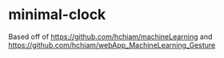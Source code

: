 # minimal-clock
Based off of https://github.com/hchiam/machineLearning and https://github.com/hchiam/webApp_MachineLearning_Gesture

